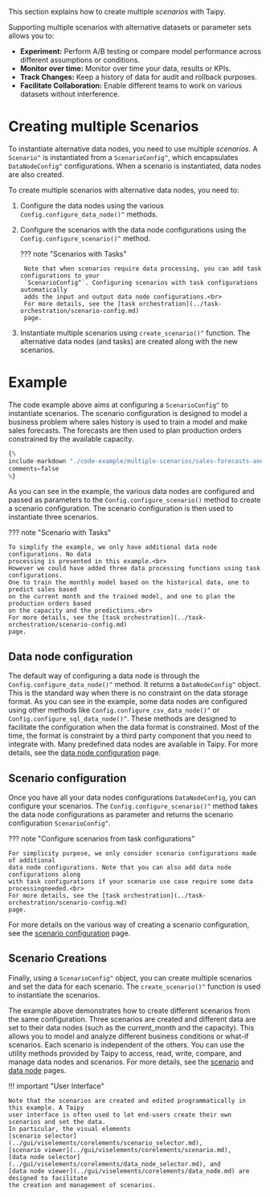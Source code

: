 This section explains how to create multiple *scenarios* with Taipy.

Supporting multiple scenarios with alternative datasets or parameter sets allows you to:

- **Experiment:** Perform A/B testing or compare model performance across different
    assumptions or conditions.
- **Monitor over time:** Monitor over time your data, results or KPIs.
- **Track Changes:** Keep a history of data for audit and rollback purposes.
- **Facilitate Collaboration:** Enable different teams to work on various datasets
    without interference.

# Creating multiple Scenarios

To instantiate alternative data nodes, you need to use multiple *scenarios*. A `Scenario^` is
instantiated from a `ScenarioConfig^`, which encapsulates `DataNodeConfig^` configurations.
When a scenario is instantiated, data nodes are also created.

To create multiple scenarios with alternative data nodes, you need to:

1. Configure the data nodes using the various `Config.configure_data_node()^` methods.<br>

2. Configure the scenarios with the data node configurations using the
    `Config.configure_scenario()^` method.<br>

    ??? note "Scenarios with Tasks"

        Note that when scenarios require data processing, you can add task configurations to your
        `ScenarioConfig^`. Configuring scenarios with task configurations automatically
        adds the input and output data node configurations.<br>
        For more details, see the [task orchestration](../task-orchestration/scenario-config.md)
        page.

3. Instantiate multiple scenarios using `create_scenario()^` function. The alternative
    data nodes (and tasks) are created along with the new scenarios.


# Example

The code example above aims at configuring a `ScenarioConfig^` to instantiate scenarios.
The scenario configuration is designed to model a business problem where sales
history is used to train a model and make sales forecasts. The forecasts are then used
to plan production orders constrained by the available capacity.

```python linenums="1"
{%
include-markdown "./code-example/multiple-scenarios/sales-forecasts-and-prod-orders.py"
comments=false
%}
```

As you can see in the example, the various data nodes are configured and passed as parameters
to the `Config.configure_scenario()` method to create a scenario configuration. The scenario
configuration is then used to instantiate three scenarios.

??? note "Scenario with Tasks"

    To simplify the example, we only have additional data node configurations. No data
    processing is presented in this example.<br>
    However we could have added three data processing functions using task configurations.
    One to train the monthly model based on the historical data, one to predict sales based
    on the current month and the trained model, and one to plan the production orders based
    on the capacity and the predictions.<br>
    For more details, see the [task orchestration](../task-orchestration/scenario-config.md)
    page.

## Data node configuration

The default way of configuring a data node is through the `Config.configure_data_node()^` method.
It returns a `DataNodeConfig^` object. This is the standard way when there is no constraint on
the data storage format. As you can see in the example, some data nodes are configured using
other methods like `Config.configure_csv_data_node()^` or `Config.configure_sql_data_node()^`.
These methods are designed to facilitate the configuration when the data format is constrained.
Most of the time, the format is constraint by a third party component that you need to integrate
with. Many predefined data nodes are available in Taipy. For more details, see the
[data node configuration](../data-integration/data-node-config.md) page.

## Scenario configuration

Once you have all your data nodes configurations `DataNodeConfig`, you can configure your
scenarios. The `Config.configure_scenario()^` method takes the data node configurations as
parameter and returns the scenario configuration `ScenarioConfig^`.

??? note "Configure scenarios from task configurations"

    For simplicity purpose, we only consider scenario configurations made of additional
    data node configurations. Note that you can also add data node configurations along
    with task configurations if your scenario use case require some data processingneeded.<br>
    For more details, see the [task orchestration](../task-orchestration/scenario-config.md)
    page.

For more details on the various way of creating a scenario configuration, see the
[scenario configuration](../sdm/scenario/scenario-config.md) page.

## Scenario Creations

Finally, using a `ScenarioConfig^` object, you can create multiple scenarios and set the data
for each scenario. The `create_scenario()^` function is used to instantiate the scenarios.

The example above demonstrates how to create different scenarios from the same configuration.
Three scenarios are created and different data are set to their data nodes (such as the
current_month and the capacity). This allows you to model and analyze different business
conditions or what-if scenarios. Each scenario is independent of the others. You can use the
utility methods provided by Taipy to access, read, write, compare, and manage data nodes and
scenarios.
For more details, see the [scenario](../sdm/scenario/index.md) and
[data node](../sdm/data-node/index.md) pages.

!!! important "User Interface"

    Note that the scenarios are created and edited programmatically in this example. A Taipy
    user interface is often used to let end-users create their own scenarios and set the data.
    In particular, the visual elements
    [scenario selector](../gui/viselements/corelements/scenario_selector.md),
    [scenario viewer](../gui/viselements/corelements/scenario.md),
    [data node selector](../gui/viselements/corelements/data_node_selector.md), and
    [data node viewer](../gui/viselements/corelements/data_node.md) are designed to facilitate
    the creation and management of scenarios.

